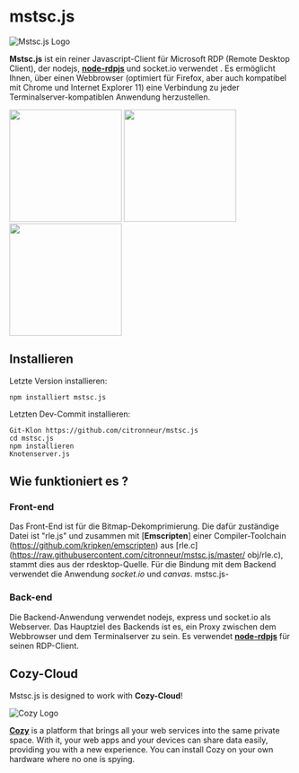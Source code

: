 # mstsc.js

![Mstsc.js Logo](./client/img/mstsc.js.png)

**Mstsc.js** ist ein reiner Javascript-Client für Microsoft RDP (Remote Desktop Client), der nodejs, [**node-rdpjs**](https://github.com/citronneur/node-rdpjs) und socket.io verwendet . Es ermöglicht Ihnen, über einen Webbrowser (optimiert für Firefox, aber auch kompatibel mit Chrome und Internet Explorer 11) eine Verbindung zu jeder Terminalserver-kompatiblen Anwendung herzustellen.

<img src='./img/mstsc.js.login.png' width=200/>
<img src='./img/mstsc.js.connect.png' width=200/>
<img src='./img/mstsc.js.explorer.png' width=200/>

## Installieren

Letzte Version installieren:

```
npm installiert mstsc.js
```

Letzten Dev-Commit installieren:

```
Git-Klon https://github.com/citronneur/mstsc.js
cd mstsc.js
npm installieren
Knotenserver.js
```

## Wie funktioniert es ?

### Front-end

Das Front-End ist für die Bitmap-Dekomprimierung. Die dafür zuständige Datei ist "rle.js" und zusammen mit [**Emscripten**] einer Compiler-Toolchain
(https://github.com/kripken/emscripten) aus [rle.c](https://raw.githubusercontent.com/citronneur/mstsc.js/master/ obj/rle.c), stammt dies aus der rdesktop-Quelle.
Für die Bindung mit dem Backend verwendet die Anwendung *socket.io* und *canvas*. mstsc.js- 

### Back-end

Die Backend-Anwendung verwendet nodejs, express und socket.io als Webserver. Das Hauptziel des Backends ist es, ein Proxy zwischen dem Webbrowser und dem Terminalserver zu sein. Es verwendet [**node-rdpjs**](https://github.com/citronneur/node-rdpjs) für seinen RDP-Client.
## Cozy-Cloud

Mstsc.js is designed to work with **Cozy-Cloud**!

![Cozy Logo](https://raw.github.com/mycozycloud/cozy-setup/gh-pages/assets/images/happycloud.png)

[**Cozy**](http://cozy.io) is a platform that brings all your web services into the
same private space.  With it, your web apps and your devices can share data
easily, providing you
with a new experience. You can install Cozy on your own hardware where no one
is spying.
